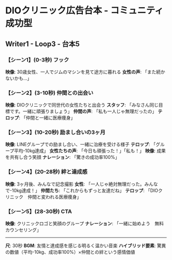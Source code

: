 # DIOクリニック広告台本 - コミュニティ成功型
## Writer1 - Loop3 - 台本5

### 【シーン1】(0-3秒) フック
**映像**: 30歳女性、一人でジムのマシンを見て途方に暮れる
**女性の声**: 「また続かないかも...」

### 【シーン2】(3-10秒) 仲間との出会い
**映像**: DIOクリニックで同世代の女性たちと出会う
**スタッフ**: 「みなさん同じ目標です。一緒に頑張りましょう」
**仲間の声**: 「私も一人じゃ無理だったの」
**テロップ**: 「仲間と一緒に医療痩身」

### 【シーン3】(10-20秒) 励まし合いの3ヶ月
**映像**: LINEグループでの励まし合い、一緒に治療を受ける様子
**テロップ**: 「グループ平均-10kg達成」
**女性たちの声**: 「今日も頑張った！」「私も！」
**映像**: 成果を共有し合う笑顔
**ナレーション**: 「驚きの成功率100%」

### 【シーン4】(20-28秒) 絆と達成感
**映像**: 3ヶ月後、みんなで記念撮影
**女性**: 「一人じゃ絶対無理だった。みんなで-10kg達成！」
**仲間たち**: 「これからもずっと友達だね」
**テロップ**: 「DIOクリニック　仲間と変われる医療痩身」

### 【シーン5】(28-30秒) CTA
**映像**: クリニックロゴと笑顔のグループ
**ナレーション**: 「一緒に始めよう　無料カウンセリング」

---
**尺**: 30秒
**BGM**: 友情と達成感を感じる明るく温かい音楽
**ハイブリッド要素**: 驚異の数値（平均-10kg、成功率100%）×仲間との絆という感情価値